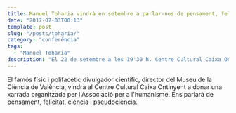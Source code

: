 ```yaml
---
title: Manuel Toharia vindrà en setembre a parlar-nos de pensament, felicitat, ciència i pseudociència
date: "2017-07-03T00:13"
template: post
slug: "/posts/toharia/"
category: "conferència"
tags:
  - "Manuel Toharia"
description: "El 22 de setembre a les 19'30 h. Centre Cultural Caixa Ontinyent. C/Gomis, 3. Ontinyent."
---
```

El famós físic i polifacètic divulgador científic, director del Museu de la Ciència de València,  vindrà al Centre Cultural Caixa Ontinyent a donar una xarrada organitzada per l'Associació per a l'humanisme.
Ens parlarà de pensament, felicitat, ciència i pseudociència.
